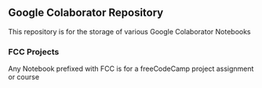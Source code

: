 ## Google Colaborator Repository

This repository is for the storage of various Google Colaborator Notebooks

### FCC Projects

Any Notebook prefixed with FCC is for a freeCodeCamp project assignment or course

